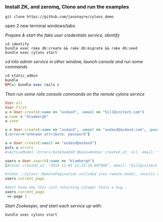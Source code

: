 ### Install ZK, and zeromq, Clone and run the examples

```
git clone https://github.com/jasonayre/cylons_demo
```

open 2 new terminal windows/tabs

*Prepare & start the fake user credentials service, identify*
```
cd identify
bundle exec rake db:create && rake db:migrate && rake db:seed
bundle exec cylons start
```

*cd into admin service in other window, launch console and run some commands*

``` ruby
cd static_admin
bundle
RPC=1 bundle exec rails c
```

*Then run some rails console commands on the remote cylons service*
``` ruby
User.all
User.first
u = User.create(:name => "asdasd", :email => "bill@initech.com")
u.name = "blumbergh"
u.save

u = User.create(:name => "asdasd", :email => "asdasd@asdasd.com", :password => "asdasd")
{:error=>"unknown attribute: password"}

u = User.create(:email => "asdasd@asdasd")
puts u.errors
#<ActiveModel::Errors:0x343a4ddd @base=#<User created_at: nil, email: "asdasd@asdasd", id: nil, name: nil, updated_at: nil>, @messages={:name=>["can't be blank", "can't be blank"]}

users = User.search(:name => "blumbergh")
[#<User created_at: "2014-11-04 22:23:10.697000", email: "bill@initech.com", id: 2013, name: "blumbergh", updated_at: "2014-11-04 22:23:25.993000">]

#(when ::Cylons::RemotePagination included into remote model, results will be a will paginate collection)
users.current_page

#dont know why this isnt returning integer thats a bug..
users.current_page
 => page 1
```

*Start Zookeeper, and start each service up with:*
```
bundle exec cylons start
```
